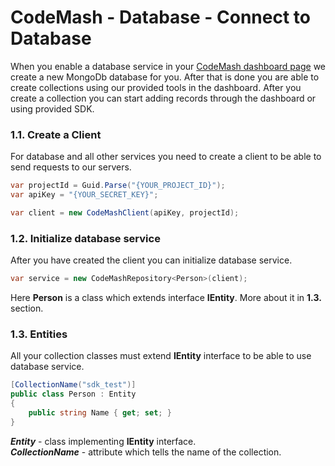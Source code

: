 # CodeMash - Database - Connect to Database

When you enable a database service in your [CodeMash dashboard page](https://cloud.codemash.io/) we create a new MongoDb database for you. After that is done you are able to create collections using our provided tools in the dashboard. After you create a collection you can start adding records through the dashboard or using provided SDK.

### 1.1. Create a Client

For database and all other services you need to create a client to be able to send requests to our servers.

```csharp
var projectId = Guid.Parse("{YOUR_PROJECT_ID}");
var apiKey = "{YOUR_SECRET_KEY}";

var client = new CodeMashClient(apiKey, projectId);
```

### 1.2. Initialize database service

After you have created the client you can initialize database service.

```csharp
var service = new CodeMashRepository<Person>(client);
```

Here **Person** is a class which extends interface **IEntity**. More about it in **1.3.** section.

### 1.3. Entities

All your collection classes must extend **IEntity** interface to be able to use database service.

```csharp
[CollectionName("sdk_test")]
public class Person : Entity
{
    public string Name { get; set; }
}
```

**_Entity_** - class implementing **IEntity** interface.  
**_CollectionName_** - attribute which tells the name of the collection.